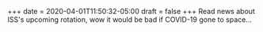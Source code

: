 +++
date = 2020-04-01T11:50:32-05:00
draft = false
+++
Read news about ISS's upcoming rotation, wow it would be bad if COVID-19 gone to space...